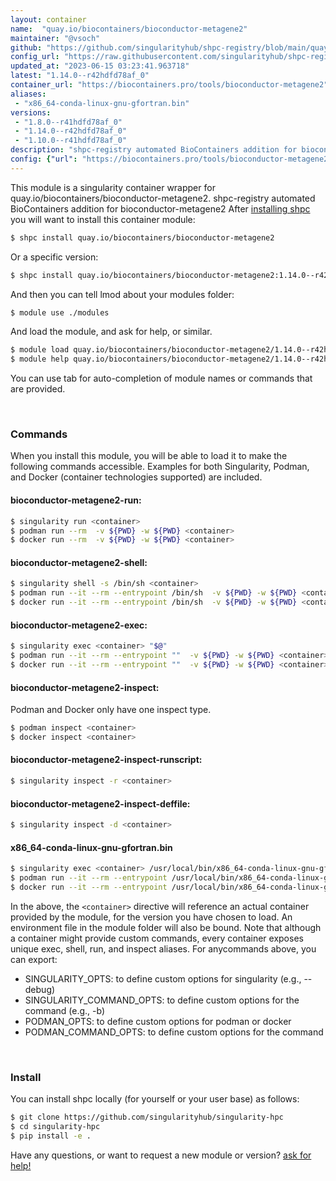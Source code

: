 ```yaml
---
layout: container
name:  "quay.io/biocontainers/bioconductor-metagene2"
maintainer: "@vsoch"
github: "https://github.com/singularityhub/shpc-registry/blob/main/quay.io/biocontainers/bioconductor-metagene2/container.yaml"
config_url: "https://raw.githubusercontent.com/singularityhub/shpc-registry/main/quay.io/biocontainers/bioconductor-metagene2/container.yaml"
updated_at: "2023-06-15 03:23:41.963718"
latest: "1.14.0--r42hdfd78af_0"
container_url: "https://biocontainers.pro/tools/bioconductor-metagene2"
aliases:
 - "x86_64-conda-linux-gnu-gfortran.bin"
versions:
 - "1.8.0--r41hdfd78af_0"
 - "1.14.0--r42hdfd78af_0"
 - "1.10.0--r41hdfd78af_0"
description: "shpc-registry automated BioContainers addition for bioconductor-metagene2"
config: {"url": "https://biocontainers.pro/tools/bioconductor-metagene2", "maintainer": "@vsoch", "description": "shpc-registry automated BioContainers addition for bioconductor-metagene2", "latest": {"1.14.0--r42hdfd78af_0": "sha256:8e8cd5815e31fd64e748cb4278f53e58689065fef853bb6c3f49f44b77383123"}, "tags": {"1.8.0--r41hdfd78af_0": "sha256:b43c0809e0da7df9a0a36d593af52bee4425a2fe01fcf2cf6d005887e228eef9", "1.14.0--r42hdfd78af_0": "sha256:8e8cd5815e31fd64e748cb4278f53e58689065fef853bb6c3f49f44b77383123", "1.10.0--r41hdfd78af_0": "sha256:52153a9597458d61086d006fd4650edcd0dd298944970675da9750bc88dbdec5"}, "docker": "quay.io/biocontainers/bioconductor-metagene2", "aliases": {"x86_64-conda-linux-gnu-gfortran.bin": "/usr/local/bin/x86_64-conda-linux-gnu-gfortran.bin"}}
---
```


This module is a singularity container wrapper for quay.io/biocontainers/bioconductor-metagene2.
shpc-registry automated BioContainers addition for bioconductor-metagene2
After [installing shpc](#install) you will want to install this container module:


```bash
$ shpc install quay.io/biocontainers/bioconductor-metagene2
```

Or a specific version:

```bash
$ shpc install quay.io/biocontainers/bioconductor-metagene2:1.14.0--r42hdfd78af_0
```

And then you can tell lmod about your modules folder:

```bash
$ module use ./modules
```

And load the module, and ask for help, or similar.

```bash
$ module load quay.io/biocontainers/bioconductor-metagene2/1.14.0--r42hdfd78af_0
$ module help quay.io/biocontainers/bioconductor-metagene2/1.14.0--r42hdfd78af_0
```

You can use tab for auto-completion of module names or commands that are provided.

<br>

### Commands

When you install this module, you will be able to load it to make the following commands accessible.
Examples for both Singularity, Podman, and Docker (container technologies supported) are included.

#### bioconductor-metagene2-run:

```bash
$ singularity run <container>
$ podman run --rm  -v ${PWD} -w ${PWD} <container>
$ docker run --rm  -v ${PWD} -w ${PWD} <container>
```

#### bioconductor-metagene2-shell:

```bash
$ singularity shell -s /bin/sh <container>
$ podman run --it --rm --entrypoint /bin/sh  -v ${PWD} -w ${PWD} <container>
$ docker run --it --rm --entrypoint /bin/sh  -v ${PWD} -w ${PWD} <container>
```

#### bioconductor-metagene2-exec:

```bash
$ singularity exec <container> "$@"
$ podman run --it --rm --entrypoint ""  -v ${PWD} -w ${PWD} <container> "$@"
$ docker run --it --rm --entrypoint ""  -v ${PWD} -w ${PWD} <container> "$@"
```

#### bioconductor-metagene2-inspect:

Podman and Docker only have one inspect type.

```bash
$ podman inspect <container>
$ docker inspect <container>
```

#### bioconductor-metagene2-inspect-runscript:

```bash
$ singularity inspect -r <container>
```

#### bioconductor-metagene2-inspect-deffile:

```bash
$ singularity inspect -d <container>
```


#### x86_64-conda-linux-gnu-gfortran.bin

```bash
$ singularity exec <container> /usr/local/bin/x86_64-conda-linux-gnu-gfortran.bin
$ podman run --it --rm --entrypoint /usr/local/bin/x86_64-conda-linux-gnu-gfortran.bin   -v ${PWD} -w ${PWD} <container> -c " $@"
$ docker run --it --rm --entrypoint /usr/local/bin/x86_64-conda-linux-gnu-gfortran.bin   -v ${PWD} -w ${PWD} <container> -c " $@"
```



In the above, the `<container>` directive will reference an actual container provided
by the module, for the version you have chosen to load. An environment file in the
module folder will also be bound. Note that although a container
might provide custom commands, every container exposes unique exec, shell, run, and
inspect aliases. For anycommands above, you can export:

 - SINGULARITY_OPTS: to define custom options for singularity (e.g., --debug)
 - SINGULARITY_COMMAND_OPTS: to define custom options for the command (e.g., -b)
 - PODMAN_OPTS: to define custom options for podman or docker
 - PODMAN_COMMAND_OPTS: to define custom options for the command

<br>

### Install

You can install shpc locally (for yourself or your user base) as follows:

```bash
$ git clone https://github.com/singularityhub/singularity-hpc
$ cd singularity-hpc
$ pip install -e .
```

Have any questions, or want to request a new module or version? [ask for help!](https://github.com/singularityhub/singularity-hpc/issues)